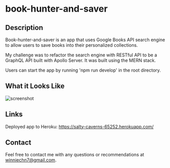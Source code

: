 # book-hunter-and-saver

## Description
Book-hunter-and-saver is an app that uses Google Books API search engine to allow users to save books into their personalized collections. 

My challenge was to refactor the search engine with RESTful API to be a GraphQL API built with Apollo Server. It was built using the MERN stack. 

Users can start the app by running 'npm run develop' in the root directory.

## What it Looks Like
![screenshot](https://user-images.githubusercontent.com/95206117/171286386-a55f1659-b14b-4933-a783-8112dccc25ec.JPG)

## Links
Deployed app to Heroku: https://salty-caverns-65252.herokuapp.com/ 

## Contact 
Feel free to contact me with any questions or recommendations at winniechn7@gmail.com.

